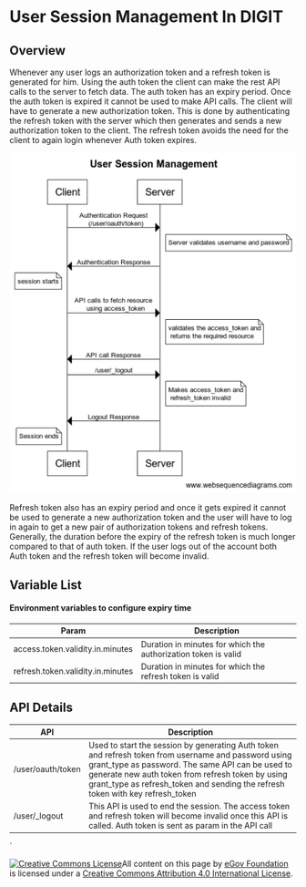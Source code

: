 # User Session Management In DIGIT

## Overview

Whenever any user logs an authorization token and a refresh token is generated for him. Using the auth token the client can make the rest API calls to the server to fetch data. The auth token has an expiry period. Once the auth token is expired it cannot be used to make API calls. The client will have to generate a new authorization token. This is done by authenticating the refresh token with the server which then generates and sends a new authorization token to the client. The refresh token avoids the need for the client to again login whenever Auth token expires.

![](../../../.gitbook/assets/user-session.png)

Refresh token also has an expiry period and once it gets expired it cannot be used to generate a new authorization token and the user will have to log in again to get a new pair of authorization tokens and refresh tokens. Generally, the duration before the expiry of the refresh token is much longer compared to that of auth token. If the user logs out of the account both Auth token and the refresh token will become invalid.

## Variable List <a href="#environment-variables-to-configure-expiry-time" id="environment-variables-to-configure-expiry-time"></a>

#### Environment variables to configure expiry time <a href="#environment-variables-to-configure-expiry-time" id="environment-variables-to-configure-expiry-time"></a>

| Param                             | Description                                                    |
| --------------------------------- | -------------------------------------------------------------- |
| access.token.validity.in.minutes  | Duration in minutes for which the authorization token is valid |
| refresh.token.validity.in.minutes | Duration in minutes for which the refresh token is valid       |

## API Details <a href="#api" id="api"></a>

| API               | Description                                                                                                                                                                                                                                                                                        |
| ----------------- | -------------------------------------------------------------------------------------------------------------------------------------------------------------------------------------------------------------------------------------------------------------------------------------------------- |
| /user/oauth/token | Used to start the session by generating Auth token and refresh token from username and password using grant\_type as password. The same API can be used to generate new auth token from refresh token by using grant\_type as refresh\_token and sending the refresh token with key refresh\_token |
| /user/\_logout    | This API is used to end the session. The access token and refresh token will become invalid once this API is called. Auth token is sent as param in the API call                                                                                                                                   |

\`

[![Creative Commons License](https://i.creativecommons.org/l/by/4.0/80x15.png)](http://creativecommons.org/licenses/by/4.0/)All content on this page by [eGov Foundation ](https://egov.org.in/)is licensed under a [Creative Commons Attribution 4.0 International License](http://creativecommons.org/licenses/by/4.0/).
